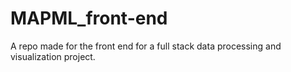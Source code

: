 # MAPML_front-end
A repo made for the front end for a full stack data processing and visualization project.
